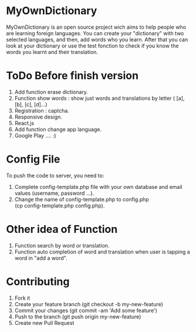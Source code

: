 MyOwnDictionary
===============

MyOwnDictionary is an open source project wich aims to help people
who are learning foreign languages.
You can create your "dictionary" with two selected languages, and then,
add words who you learn.
After that you can look at your dictionary or use the test fonction to check
if you know the words you learnt and their translation.


ToDo Before finish version
========================
1. Add function erase dictionary.
2. Function show words : show just words and translations by letter
( [a], [b], [c], [d]...)
3. Registration :  captcha.
4. Responsive design.
5. React.js
6. Add function change app language.
7. Google Play .... :)


Config File
======================
To push the code to server, you need to:
1. Complete config-template.php  file with your own database and email values
(username, password ...).
2. Change the name of config-template.php to config.php   
(cp config-template.php config.php).


Other idea of Function
======================
1. Function search by word or translation.
2. Function auto completion of word and translation when user
is tapping a word in "add a word".


Contributing
============

1. Fork it
2. Create your feature branch (git checkout -b my-new-feature)
3. Commit your changes (git commit -am 'Add some feature')
4. Push to the branch (git push origin my-new-feature)
5. Create new Pull Request
